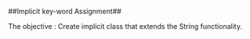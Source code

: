 
##Implicit key-word Assignment##

The objective : Create implicit class that extends the String functionality.
